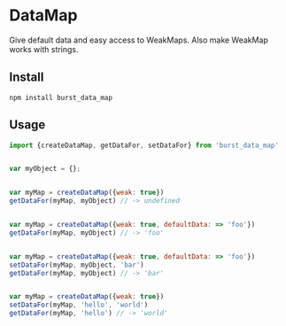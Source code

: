 # DataMap

Give default data and easy access to WeakMaps.
Also make WeakMap works with strings.


## Install

```
npm install burst_data_map
```


## Usage

```javascript
import {createDataMap, getDataFor, setDataFor} from 'burst_data_map'


var myObject = {};


var myMap = createDataMap({weak: true})
getDataFor(myMap, myObject) // -> undefined


var myMap = createDataMap({weak: true, defaultData: => 'foo'})
getDataFor(myMap, myObject) // -> 'foo'


var myMap = createDataMap({weak: true, defaultData: => 'foo'})
setDataFor(myMap, myObject, 'bar')
getDataFor(myMap, myObject) // -> 'bar'


var myMap = createDataMap({weak: true})
setDataFor(myMap, 'hello', 'world')
getDataFor(myMap, 'hello') // -> 'world'
```
